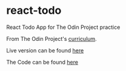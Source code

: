 # react-todo

React Todo App for The Odin Project practice

From The Odin Project's [curriculum](https://www.theodinproject.com/courses/javascript/lessons/frameworks). 

Live version can be found [here](https://hamohuh.github.io/react-todo/)

The Code can be found [here](https://github.com/hamohuh/react-todo/tree/master)
